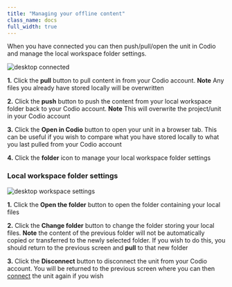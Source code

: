 ```yaml
---
title: "Managing your offline content"
class_name: docs
full_width: true
---
```


When you have connected you can then push/pull/open the unit in Codio and manage the local workspace folder settings.

<img alt="desktop connected" src="/img/docs/desktop_connected.png" class="simple"/>

**1.** Click the **pull** button to pull content in from your Codio account. **Note** Any files you already have stored locally will be overwritten

**2.** Click the **push** button to push the content from your local workspace folder back to your Codio account. **Note** This will overwrite the project/unit in your Codio account

**3.** Click the **Open in Codio** button to open your unit in a browser tab. This can be useful if you wish to compare what you have stored locally to what you last pulled from your Codio account

**4.** Click the **folder** icon to manage your local workspace folder settings

### Local workspace folder settings

<img alt="desktop workspace settings" src="/img/docs/desktop_worspacesettings.png" class="simple"/>

**1.** Click the **Open the folder** button to open the folder containing your local files

**2.** Click the **Change folder** button to change the folder storing your local files. **Note** the content of the previous folder will not be automatically copied or transferred to the newly selected folder. If you wish to do this, you should return to the previous screen and **pull** to that new folder

**3.** Click the **Disconnect** button to disconnect the unit from your Codio account. You will be returned to the previous screen where you can then [connect](/docs/dashboard/desktopapp/connecting) the unit again if you wish